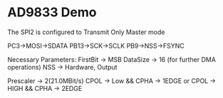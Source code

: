 # AD9833 Demo
The SPI2 is configured to Transmit Only Master mode

PC3->MOSI->SDATA
PB13->SCK->SCLK
PB9->NSS->FSYNC

Necessary Parameters:
FirstBit -> MSB
DataSize -> 16 (for further DMA operations)
NSS -> Hardware, Output

Prescaler -> 2(21.0MBit/s)
CPOL -> Low && CPHA -> 1EDGE
or CPOL -> HIGH && CPHA -> 2EDGE
